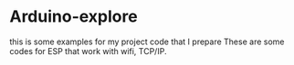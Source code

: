 # Arduino-explore
this is some examples for my project code that I prepare
These are some codes for ESP that work with wifi, TCP/IP.
